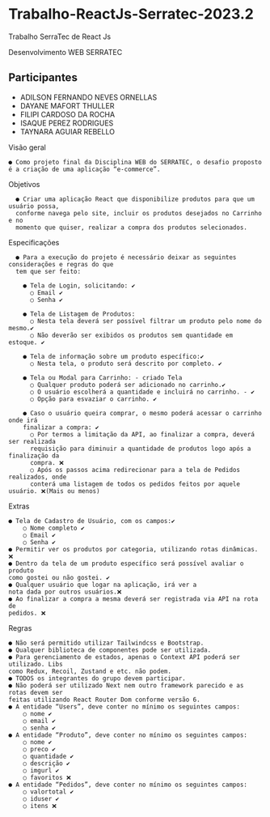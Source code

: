 # Trabalho-ReactJs-Serratec-2023.2
Trabalho SerraTec de React Js 

Desenvolvimento WEB
SERRATEC

## Participantes
- ADILSON FERNANDO NEVES ORNELLAS
- DAYANE MAFORT THULLER
- FILIPI CARDOSO DA ROCHA
- ISAQUE PEREZ RODRIGUES
- TAYNARA AGUIAR REBELLO


Visão geral

    ● Como projeto final da Disciplina WEB do SERRATEC, o desafio proposto é a criação de uma aplicação “e-commerce”.
  
Objetivos

      ● Criar uma aplicação React que disponibilize produtos para que um usuário possa,
      conforme navega pelo site, incluir os produtos desejados no Carrinho e no
      momento que quiser, realizar a compra dos produtos selecionados.
      
Especificações

      ● Para a execução do projeto é necessário deixar as seguintes considerações e regras do que
      tem que ser feito:

        ● Tela de Login, solicitando: ✔️
          ○ Email ✔️
          ○ Senha ✔️
          
        ● Tela de Listagem de Produtos:
          ○ Nesta tela deverá ser possível filtrar um produto pelo nome do mesmo.✔️
          ○ Não deverão ser exibidos os produtos sem quantidade em estoque. ✔️
          
        ● Tela de informação sobre um produto específico:✔️
          ○ Nesta tela, o produto será descrito por completo. ✔️
          
        ● Tela ou Modal para Carrinho: - criado Tela
          ○ Qualquer produto poderá ser adicionado no carrinho.✔️
          ○ O usuário escolherá a quantidade e incluirá no carrinho. - ✔️
          ○ Opção para esvaziar o carrinho. ✔️
          
        ● Caso o usuário queira comprar, o mesmo poderá acessar o carrinho onde irá
        finalizar a compra: ✔️
          ○ Por termos a limitação da API, ao finalizar a compra, deverá ser realizada
          requisição para diminuir a quantidade de produtos logo após a finalização da
          compra. ❌
          ○ Após os passos acima redirecionar para a tela de Pedidos realizados, onde
          conterá uma listagem de todos os pedidos feitos por aquele usuário. ❌(Mais ou menos)     
Extras

    ● Tela de Cadastro de Usuário, com os campos:✔️
        ○ Nome completo ✔️
        ○ Email ✔️
        ○ Senha ✔️
    ● Permitir ver os produtos por categoria, utilizando rotas dinâmicas. ❌
    ● Dentro da tela de um produto específico será possível avaliar o produto
    como gostei ou não gostei. ✔️
    ● Qualquer usuário que logar na aplicação, irá ver a
    nota dada por outros usuários.❌
    ● Ao finalizar a compra a mesma deverá ser registrada via API na rota de
    pedidos. ❌
    
Regras

    ● Não será permitido utilizar Tailwindcss e Bootstrap.
    ● Qualquer biblioteca de componentes pode ser utilizada.
    ● Para gerenciamento de estados, apenas o Context API poderá ser utilizado. Libs
    como Redux, Recoil, Zustand e etc. não podem.
    ● TODOS os integrantes do grupo devem participar.
    ● Não poderá ser utilizado Next nem outro framework parecido e as rotas devem ser
    feitas utilizando React Router Dom conforme versão 6.
    ● A entidade “Users”, deve conter no mínimo os seguintes campos:
        ○ nome ✔️
        ○ email ✔️
        ○ senha ✔️
    ● A entidade “Produto”, deve conter no mínimo os seguintes campos:
        ○ nome ✔️
        ○ preco ✔️
        ○ quantidade ✔️
        ○ descrição ✔️
        ○ imgurl ✔️
        ○ favoritos ❌
    ● A entidade “Pedidos”, deve conter no mínimo os seguintes campos:
        ○ valortotal ✔️
        ○ iduser ✔️
        ○ itens ❌
